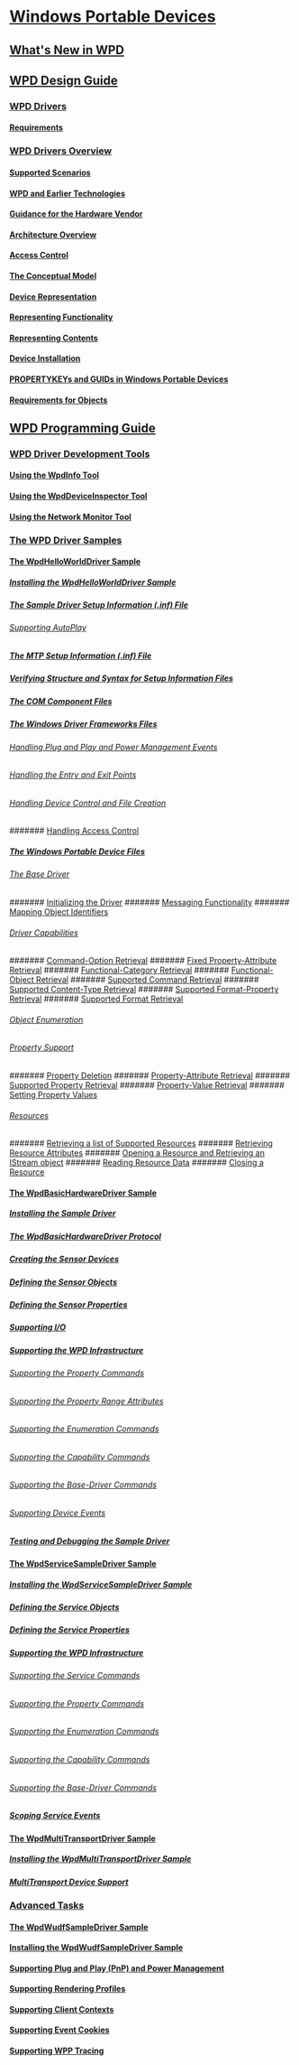 # [Windows Portable Devices](index.md)
## [What's New in WPD](what-s-new-in-wpd.md)
## [WPD Design Guide](wpd-design-guide.md)
### [WPD Drivers](wpd-drivers.md)
#### [Requirements](requirements.md)
### [WPD Drivers Overview](wpd-drivers-overview.md)
#### [Supported Scenarios](supported-scenarios.md)
#### [WPD and Earlier Technologies](wpd-and-earlier-technologies.md)
#### [Guidance for the Hardware Vendor](guidance-for-the-hardware-vendor.md)
#### [Architecture Overview](architecture-overview.md)
#### [Access Control](access-control.md)
#### [The Conceptual Model](the-conceptual-model.md)
#### [Device Representation](device-representation.md)
#### [Representing Functionality](representing-functionality.md)
#### [Representing Contents](representing-contents.md)
#### [Device Installation](device-installation.md)
#### [PROPERTYKEYs and GUIDs in Windows Portable Devices](propertykeys-and-guids-in-windows-portable-devices.md)
#### [Requirements for Objects](requirements-for-objects.md)
## [WPD Programming Guide](wpd-programming-guide.md)
### [WPD Driver Development Tools](familiarizing-yourself-with-the-sample-driver.md)
#### [Using the WpdInfo Tool](using-the-wpdinfo-tool.md)
#### [Using the WpdDeviceInspector Tool](using-the-wpddeviceinspector-tool.md)
#### [Using the Network Monitor Tool](using-the-netmon-tool.md)
### [The WPD Driver Samples](the-wpd-driver-samples.md)
#### [The WpdHelloWorldDriver Sample](the-sample-driver-architecture.md)
##### [Installing the WpdHelloWorldDriver Sample](the-wpdhelloworlddriver-installation.md)
##### [The Sample Driver Setup Information (.inf) File](the-sample-driver-setup-information---inf--file.md)
###### [Supporting AutoPlay](supporting-autoplay.md)
##### [The MTP Setup Information (.inf) File](the-mtp-setup-information---inf--file.md)
##### [Verifying Structure and Syntax for Setup Information Files](verifying-structure-and-syntax-for-setup-information-files.md)
##### [The COM Component Files](the-com-component-files.md)
##### [The Windows Driver Frameworks Files](the-windows-driver-foundation-files.md)
###### [Handling Plug and Play and Power Management Events](handling-plug-and-play-and-power-management-events.md)
###### [Handling the Entry and Exit Points](handling-the-entry-and-exit-points.md)
###### [Handling Device Control and File Creation](handling-device-control-and-file-creation.md)
####### [Handling Access Control](handling-access-control.md)
##### [The Windows Portable Device Files](the-windows-portable-device-files.md)
###### [The Base Driver](the-base-driver.md)
####### [Initializing the Driver](initializing-the-driver.md)
####### [Messaging Functionality](messaging-functionality.md)
####### [Mapping Object Identifiers](mapping-object-identifiers.md)
###### [Driver Capabilities](driver-capabilities.md)
####### [Command-Option Retrieval](command-option-retrieval.md)
####### [Fixed Property-Attribute Retrieval](fixed-property-attribute-retrieval.md)
####### [Functional-Category Retrieval](functional-category-retrieval.md)
####### [Functional-Object Retrieval](functional-object-retrieval.md)
####### [Supported Command Retrieval](supported-command-retrieval.md)
####### [Supported Content-Type Retrieval](supported-content-type-retrieval.md)
####### [Supported Format-Property Retrieval](supported-format-property-retrieval.md)
####### [Supported Format Retrieval](supported-format-retrieval.md)
###### [Object Enumeration](object-enumeration.md)
###### [Property Support](property-support.md)
####### [Property Deletion](property-deletion.md)
####### [Property-Attribute Retrieval](property-attribute-retrieval.md)
####### [Supported Property Retrieval](supported-property-retrieval.md)
####### [Property-Value Retrieval](property-value-retrieval.md)
####### [Setting Property Values](setting-property-values.md)
###### [Resources](resources.md)
####### [Retrieving a list of Supported Resources](retrieving-a-list-of-supported-resources.md)
####### [Retrieving Resource Attributes](retrieving-resource-attributes.md)
####### [Opening a Resource and Retrieving an IStream object](opening-a-resource-and-retrieving-an-istream-object.md)
####### [Reading Resource Data](reading-resource-data.md)
####### [Closing a Resource](closing-a-resource.md)
#### [The WpdBasicHardwareDriver Sample](the-wpdbasichardwaredriver-sample.md)
##### [Installing the Sample Driver](the-wpdbasichardwaredriver-installation.md)
##### [The WpdBasicHardwareDriver Protocol](the-wpdbasichardwaredriver-protocol.md)
##### [Creating the Sensor Devices](the-wpdbasichardwaredriver-device-creation.md)
##### [Defining the Sensor Objects](the-wpdbasichardwaredriver-defining-the-sensor-objects.md)
##### [Defining the Sensor Properties](the-wpdbasichardwaredriver-property-definitions.md)
##### [Supporting I/O](the-wpdbasichardwaredriver-supporting-io.md)
##### [Supporting the WPD Infrastructure](the-wpdbasichardwaredriver-supporting-wpd-infrastructure.md)
###### [Supporting the Property Commands](the-wpdbasichardwaredriver-supporting-wpd-property-commands.md)
###### [Supporting the Property Range Attributes](the-wpdbasichardwaredriver-supporting-property-range-attributes.md)
###### [Supporting the Enumeration Commands](the-wpdbasichardwaredriver-supporting-wpd-enumeration-commands.md)
###### [Supporting the Capability Commands](the-wpdbasichardwaredriver-supporting-wpd-capability-commands.md)
###### [Supporting the Base-Driver Commands](the-wpdbasichardwaredriver-supporting-base-driver-commands.md)
###### [Supporting Device Events](the-wpdbasichardwaredriver-supporting-device-events.md)
##### [Testing and Debugging the Sample Driver](the-wpdbasichardwaredriver-testing-and-debugging.md)
#### [The WpdServiceSampleDriver Sample](the-wpdservicesampledriver-sample.md)
##### [Installing the WpdServiceSampleDriver Sample](the-wpdservicesampledriver-installation.md)
##### [Defining the Service Objects](the-wpdservicesampledriver-object-definitions.md)
##### [Defining the Service Properties](the-wpdservicesampledriver-property-definitions.md)
##### [Supporting the WPD Infrastructure](the-wpdservicesampledriver-supporting-wpd-infrastructure.md)
###### [Supporting the Service Commands](the-wpdservicesampledriver-supporting-service-commands.md)
###### [Supporting the Property Commands](the-wpdservicesampledriver-supporting-wpd-property-commands.md)
###### [Supporting the Enumeration Commands](the-wpdservicesampledriver-supporting-wpd-enumeration-commands.md)
###### [Supporting the Capability Commands](the-wpdservicesampledriver-supporting-wpd-capability-commands.md)
###### [Supporting the Base-Driver Commands](the-wpdservicesampledriver-supporting-base-driver-commands.md)
##### [Scoping Service Events](the-wpdservicesampledriver-scoping-service-events.md)
#### [The WpdMultiTransportDriver Sample](the-wpdmultitransportdriver-sample.md)
##### [Installing the WpdMultiTransportDriver Sample](the-wpdmultitransportdriver-installation.md)
##### [MultiTransport Device Support](the-wpdmultitransportdriver-sample-device-arrival.md)
### [Advanced Tasks](advanced-tasks.md)
#### [The WpdWudfSampleDriver Sample](the-wpdwudfsampledriver-sample.md)
#### [Installing the WpdWudfSampleDriver Sample](the-wpdwudfsampledriver-installation.md)
#### [Supporting Plug and Play (PnP) and Power Management](supporting-plug-and-play--pnp-.md)
#### [Supporting Rendering Profiles](supporting-rendering-profiles.md)
#### [Supporting Client Contexts](supporting-client-contexts.md)
#### [Supporting Event Cookies](supporting-event-cookie.md)
#### [Supporting WPP Tracing](supporting-wpp-tracing-info.md)

